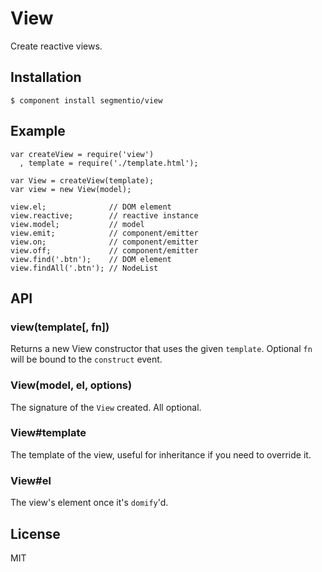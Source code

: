 # View

  Create reactive views.

## Installation

    $ component install segmentio/view

## Example

```
var createView = require('view')
  , template = require('./template.html');

var View = createView(template);
var view = new View(model);

view.el;              // DOM element
view.reactive;        // reactive instance
view.model;           // model
view.emit;            // component/emitter
view.on;              // component/emitter
view.off;             // component/emitter
view.find('.btn');    // DOM element
view.findAll('.btn'); // NodeList
```

## API

### view(template[, fn])
  Returns a new View constructor that uses the given `template`.
  Optional `fn` will be bound to the `construct` event.

### View(model, el, options)
  The signature of the `View` created. All optional.

### View#template
  The template of the view, useful for inheritance if you need to override it.

### View#el
  The view's element once it's `domify`'d.

## License

  MIT
